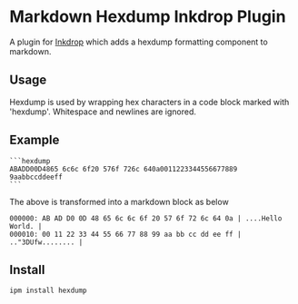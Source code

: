# Markdown Hexdump Inkdrop Plugin

A plugin for [Inkdrop](https://www.inkdrop.info/) which adds a hexdump formatting component to markdown.

## Usage
Hexdump is used by wrapping hex characters in a code block marked with 'hexdump'. Whitespace and newlines are ignored.

## Example

    ```hexdump
    ABADD00D4865 6c6c 6f20 576f 726c 640a0011223344556677889
    9aabbccddeeff
    ```

The above is transformed into a markdown block as below
```
000000: AB AD D0 0D 48 65 6c 6c 6f 20 57 6f 72 6c 64 0a | ....Hello World. |
000010: 00 11 22 33 44 55 66 77 88 99 aa bb cc dd ee ff | .."3DUfw........ |
```
## Install

```sh
ipm install hexdump
```